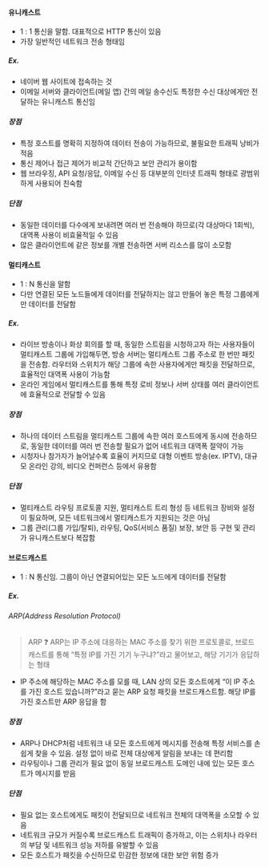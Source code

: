 #### 유니캐스트

- 1 : 1 통신을 말함. 대표적으로 HTTP 통신이 있음
- 가장 일반적인 네트워크 전송 형태임

##### Ex.

- 네이버 웹 사이트에 접속하는 것
- 이메일 서버와 클라이언트(메일 앱) 간의 메일 송수신도 특정한 수신 대상에게만 전달하는 유니캐스트 통신임

##### 장점

- 특정 호스트를 명확히 지정하여 데이터 전송이 가능하므로, 불필요한 트래픽 낭비가 적음
- 통신 제어나 접근 제어가 비교적 간단하고 보안 관리가 용이함
- 웹 브라우징, API 요청/응답, 이메일 수신 등 대부분의 인터넷 트래픽 형태로 광범위하게 사용되어 친숙함

##### 단점

- 동일한 데이터를 다수에게 보내려면 여러 번 전송해야 하므로(각 대상마다 1회씩), 대역폭 사용이 비효율적일 수 있음
- 많은 클라이언트에 같은 정보를 개별 전송하면 서버 리소스를 많이 소모함

#### 멀티캐스트

- 1 : N 통신을 말함
- 다만 연결된 모든 노드들에게 데이터를 전달하지는 않고 만들어 놓은 특정 그룹에게만 데이터를 전달함

##### Ex.

- 라이브 방송이나 화상 회의를 할 때, 동일한 스트림을 시청하고자 하는 사용자들이 멀티캐스트 그룹에 가입해두면, 방송 서버는 멀티캐스트 그룹 주소로 한 번만 패킷을 전송함. 라우터와 스위치가 해당 그룹에 속한 사용자에게만 패킷을 전달하므로, 효율적인 대역폭 사용이 가능함
- 온라인 게임에서 멀티캐스트를 통해 특정 로비 정보나 서버 상태를 여러 클라이언트에 효율적으로 전달할 수 있음

##### 장점

- 하나의 데이터 스트림을 멀티캐스트 그룹에 속한 여러 호스트에게 동시에 전송하므로, 동일한 데이터를 여러 번 전송할 필요가 없어 네트워크 대역폭 절약이 가능
- 시청자나 참가자가 늘어날수록 효율이 커지므로 대형 이벤트 방송(ex. IPTV), 대규모 온라인 강의, 비디오 컨퍼런스 등에서 유용함

##### 단점

- 멀티캐스트 라우팅 프로토콜 지원, 멀티캐스트 트리 형성 등 네트워크 장비와 설정이 필요하며, 모든 네트워크에서 멀티캐스트가 지원되는 것은 아님
- 그룹 관리(그룹 가입/탈퇴), 라우팅, QoS(서비스 품질) 보장, 보안 등 구현 및 관리가 유니캐스트보다 복잡함

#### 브로드캐스트

- 1 : N 통신임. 그룹이 아닌 연결되어있는 모든 노드에게 데이터를 전달함

##### Ex.

###### ARP(Address Resolution Protocol)

> ARP ❓
> ARP는 IP 주소에 대응하는 MAC 주소를 찾기 위한 프로토콜로, 브로드캐스트를 통해
> “특정 IP를 가진 기기 누구냐?”라고 물어보고, 해당 기기가 응답하는 형태

- IP 주소에 해당하는 MAC 주소를 모를 때, LAN 상의 모든 호스트에게 “이 IP 주소를 가진 호스트 있습니까?”라고 묻는 ARP 요청 패킷을 브로드캐스트함. 해당 IP를 가진 호스트만 ARP 응답을 함

##### 장점

- ARP나 DHCP처럼 네트워크 내 모든 호스트에게 메시지를 전송해 특정 서비스를 손쉽게 찾을 수 있음. 설정 없이 바로 전체 대상에게 알림을 보내는 데 편리함
- 라우팅이나 그룹 관리가 필요 없이 동일 브로드캐스트 도메인 내에 있는 모든 호스트가 메시지를 받음

##### 단점

- 필요 없는 호스트에게도 패킷이 전달되므로 네트워크 전체의 대역폭을 소모할 수 있음
- 네트워크 규모가 커질수록 브로드캐스트 트래픽이 증가하고, 이는 스위치나 라우터의 부담 및 네트워크 성능 저하를 유발할 수 있음
- 모든 호스트가 패킷을 수신하므로 민감한 정보에 대한 보안 위험 증가
